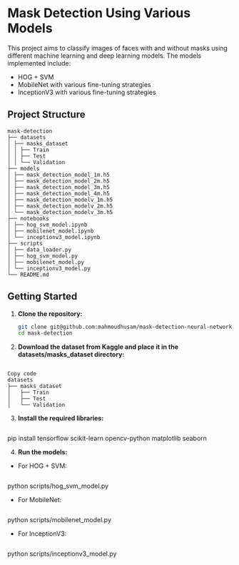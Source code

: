 # Mask Detection Using Various Models

This project aims to classify images of faces with and without masks using different machine learning and deep learning models. The models implemented include:

- HOG + SVM
- MobileNet with various fine-tuning strategies
- InceptionV3 with various fine-tuning strategies

## Project Structure

```
mask-detection
├── datasets
│ ├── masks_dataset
│ │ ├── Train
│ │ ├── Test
│ │ └── Validation
├── models
│ ├── mask_detection_model_1m.h5
│ ├── mask_detection_model_2m.h5
│ ├── mask_detection_model_3m.h5
│ ├── mask_detection_model_4m.h5
│ ├── mask_detection_modelv_1m.h5
│ ├── mask_detection_modelv_2m.h5
│ └── mask_detection_modelv_3m.h5
├── notebooks
│ ├── hog_svm_model.ipynb
│ ├── mobilenet_model.ipynb
│ └── inceptionv3_model.ipynb
├── scripts
│ ├── data_loader.py
│ ├── hog_svm_model.py
│ ├── mobilenet_model.py
│ └── inceptionv3_model.py
└── README.md
```


## Getting Started

1. **Clone the repository:**
   ```bash
   git clone git@github.com:mahmoudhusam/mask-detection-neural-network.git
   cd mask-detection

2. **Download the dataset from Kaggle and place it in the datasets/masks_dataset directory:**
```

Copy code
datasets
├── masks_dataset
│   ├── Train
│   ├── Test
│   └── Validation
```

3. **Install the required libraries:**
   ```bash
pip install tensorflow scikit-learn opencv-python matplotlib seaborn

4. **Run the models:**

- For HOG + SVM:
   ```bash
python scripts/hog_svm_model.py

- For MobileNet:
   ```bash
python scripts/mobilenet_model.py

- For InceptionV3:
   ```bash
python scripts/inceptionv3_model.py

